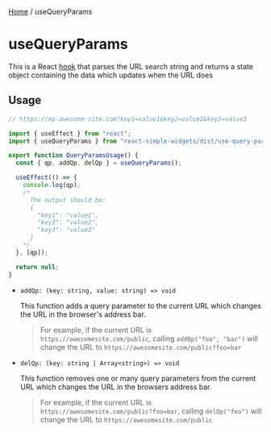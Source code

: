 [Home](../../../README.md) / useQueryParams

# useQueryParams

This is a React [hook](https://reactjs.org/docs/hooks-intro.html) that parses the URL search string and returns a state object containing the data which updates when the URL does

## Usage

```jsx
// https://my-awesome-site.com?key1=value1&key2=value2&key3=value3

import { useEffect } from "react";
import { useQueryParams } from "react-simple-widgets/dist/use-query-params";

export function QueryParamsUsage() {
  const { qp, addQp, delQp } = useQueryParams();

  useEffect(() => {
    console.log(qp);
    /* 
      The output should be:
      { 
        "key1": "value1", 
        "key2": "value2", 
        "key3": "value3" 
      }
    */
  }, [qp]);

  return null;
}
```

- `addQp: (key: string, value: string) => void`

  This function adds a query parameter to the current URL which changes the URL in the browser's address bar.

  > For example, if the current URL is `https://awesomesite.com/public`, calling `addQp("foo", "bar")` will change the URL to `https://awesomesite.com/public?foo=bar`

- `delQp: (key: string | Array<string>) => void`

  This function removes one or many query parameters from the current URL which changes the URL in the browsers address bar.

  > For example, if the current URL is `https://awesomesite.com/public?foo=bar`, calling `delQp("foo")` will change the URL to `https://awesomesite.com/public`
